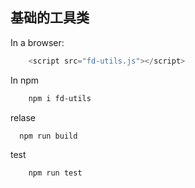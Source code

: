 ## 基础的工具类

In a browser:
```js
    <script src="fd-utils.js"></script>
```

In npm
```bash
    npm i fd-utils
```
relase
```bash
  npm run build
```

test
```bash
    npm run test
```

